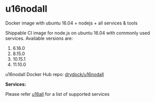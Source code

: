 # u16nodall
Docker image with ubuntu 16.04 + nodejs + all services &amp; tools

Shippable CI image for node.js on ubuntu 16.04 with commonly used services. Available versions are:

  1.  6.16.0
  2.  8.15.0
  3.  10.15.1
  4.  11.10.0
  
u16nodall Docker Hub repo: [drydock/u16nodall](https://hub.docker.com/r/drydock/u16nodall/)
  
**Services:**

Please refer [u16all](https://github.com/dry-dock/u16all) for a list of supported services
